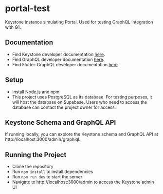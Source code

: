 # portal-test
Keystone instance simulating Portal. Used for testing GraphQL integration with G1.

## Documentation
- Find Keystone developer documentation [here](https://keystonejs.com/docs/).
- Find GraphQL developer documentation [here](https://graphql.org/learn/).
- Find Flutter-GraphQL developer documentation [here](https://pub.dev/packages/graphql_flutter)

## Setup
- Install Node.js and npm
- This project uses PostgreSQL as its database. For testing purposes, it will host the database on Supabase. Users who need to access the database can contact the project owner for access.

## Keystone Schema and GraphQL API
If running locally, you can explore the Keystone schema and GraphQL API at http://localhost:3000/admin/graphiql.

## Running the Project
- Clone the repository
- Run `npm install` to install dependencies
- Run `npm run dev` to start the server
- Navigate to http://localhost:3000/admin to access the Keystone admin UI